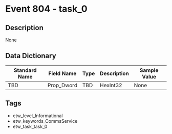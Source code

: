# Event 804 - task_0

## Description
None

## Data Dictionary
|Standard Name|Field Name|Type|Description|Sample Value|
|---|---|---|---|---|
|TBD|Prop_Dword|TBD|HexInt32|None|None|

## Tags
* etw_level_Informational
* etw_keywords_CommsService
* etw_task_task_0